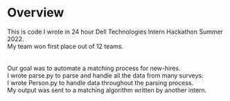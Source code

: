 # Overview

This is code I wrote in 24 hour Dell Technologies Intern Hackathon Summer 2022. <br>
My team won first place out of 12 teams.<br>
<br>
<br>
Our goal was to automate a matching process for new-hires. <br>
I wrote parse.py to parse and handle all the data from many surveys. <br>
I wrote Person.py to handle data throughout the parsing process. <br>
My output was sent to a matching algorithm written by another intern. <br>
